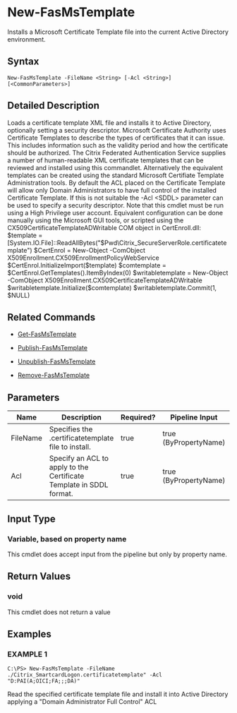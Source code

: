 # New-FasMsTemplate

Installs a Microsoft Certificate Template file into the current Active Directory environment.

## Syntax

`New-FasMsTemplate -FileName <String> [-Acl <String>] [<CommonParameters>]`

## Detailed Description

Loads a certificate template XML file and installs it to Active Directory, optionally setting a security descriptor. Microsoft Certificate Authority uses Certificate Templates to describe the types of certificates that it can issue. This includes information such as the validity period and how the certificate should be authorized. The Citrix Federated Authentication Service supplies a number of human-readable XML certificate templates that can be reviewed and installed using this commandlet. Alternatively the equivalent templates can be created using the standard Microsoft Certifiate Template Administration tools. By default the ACL placed on the Certificate Template will allow only Domain Administrators to have full control of the installed Certificate Template. If this is not suitable the -Acl &lt;SDDL&gt; parameter can be used to specify a security descriptor. Note that this cmdlet must be run using a High Privilege user account. Equivalent configuration can be done manually using the Microsoft GUI tools, or scripted using the CX509CertificateTemplateADWritable COM object in CertEnroll.dll: \$template = \[System.IO.File\]::ReadAllBytes("\$Pwd\\Citrix\_SecureServerRole.certificatetemplate") \$CertEnrol = New-Object -ComObject X509Enrollment.CX509EnrollmentPolicyWebService \$CertEnrol.InitializeImport(\$template) \$comtemplate = \$CertEnrol.GetTemplates().ItemByIndex(0) \$writabletemplate = New-Object -ComObject X509Enrollment.CX509CertificateTemplateADWritable \$writabletemplate.Initialize(\$comtemplate) \$writabletemplate.Commit(1, \$NULL)

## Related Commands

-  [Get-FasMsTemplate](Get-FasMsTemplate.md) 

-  [Publish-FasMsTemplate](Publish-FasMsTemplate.md) 

-  [Unpublish-FasMsTemplate](Unpublish-FasMsTemplate.md) 

-  [Remove-FasMsTemplate](Remove-FasMsTemplate.md)

## Parameters

| Name     | Description                                                         | Required? | Pipeline Input        | Default Value         |
|----------|---------------------------------------------------------------------|-----------|-----------------------|-----------------------|
| FileName | Specifies the .certificatetemplate file to install.                 | true      | true (ByPropertyName) | (required)            |
| Acl      | Specify an ACL to apply to the Certificate Template in SDDL format. | true      | true (ByPropertyName) | D:PAI(A;OICI;FA;;;DA) |

## Input Type

### Variable, based on property name

This cmdlet does accept input from the pipeline but only by property name.

## Return Values

### void

This cmdlet does not return a value

## Examples

### EXAMPLE 1

    C:\PS> New-FasMsTemplate -FileName ./Citrix_SmartcardLogon.certificatetemplate" -Acl "D:PAI(A;OICI;FA;;;DA)"

Read the specified certificate template file and install it into Active Directory applying a "Domain Administrator Full Control" ACL
